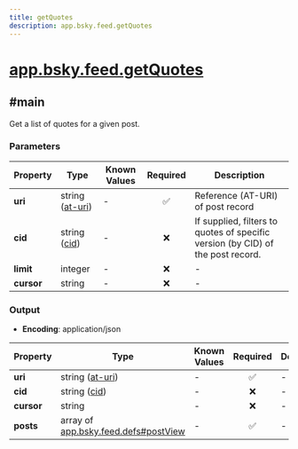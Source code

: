 ```yaml
---
title: getQuotes
description: app.bsky.feed.getQuotes
---
```


# [app.bsky.feed.getQuotes](https://github.com/myConsciousness/atproto.dart/blob/main/lexicons/app/bsky/feed/getQuotes.json)

## #main

Get a list of quotes for a given post.

### Parameters

| Property | Type | Known Values | Required | Description |
| --- | --- | --- | :---: | --- |
| **uri** | string ([at-uri](https://atproto.com/specs/at-uri-scheme)) | - | ✅ | Reference (AT-URI) of post record |
| **cid** | string ([cid](https://atproto.com/specs/repository#cid-formats)) | - | ❌ | If supplied, filters to quotes of specific version (by CID) of the post record. |
| **limit** | integer | - | ❌ | - |
| **cursor** | string | - | ❌ | - |

### Output

- **Encoding**: application/json

| Property | Type | Known Values | Required | Description |
| --- | --- | --- | :---: | --- |
| **uri** | string ([at-uri](https://atproto.com/specs/at-uri-scheme)) | - | ✅ | - |
| **cid** | string ([cid](https://atproto.com/specs/repository#cid-formats)) | - | ❌ | - |
| **cursor** | string | - | ❌ | - |
| **posts** | array of [app.bsky.feed.defs#postView](../../../../lexicons/app/bsky/feed/defs.md#postview) | - | ✅ | - |
